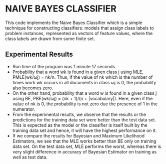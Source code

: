 # NAIVE BAYES CLASSIFIER

This code implements the Naive Bayes Classifier which is a simple technique for constructing classifiers: models that assign class labels to problem instances, represented as vectors of feature values, where the class labels are drawn from some finite set.

## Experimental Results

* Run time of the program was 1 minute 17 seconds
* Probability that a word wk is found in a given class j using MLE, PMLE(wk/ωj) = nk/n. Thus, if the value of nk which is the number of times work wk occurs in all documents in class ωj is 0, the probability also becomes zero.
* On the other hand, probability that a word w is found in a given class j using BE, PBE(wk/ωj) = (nk + 1)/(n + |vocabulary|). Here, even if the value of nk is 0, the probability is not zero due the presence of 1 in the numerator.
* From the experimental results, we observe that the results or the predictions for the training data set were better than the test data set. This is expected as the model or the classifier is itself built by the training data set and hence, it will have the highest performance on it.
* If we compare the results for Bayesian and Maximum Likelihood Estimators, we see that the MLE works better than BE only on training data set. On the test data set, MLE performs the worst, whereas there is very slight difference in accuracy of Bayesian Estimator on training as well as test data.
   
   
   
